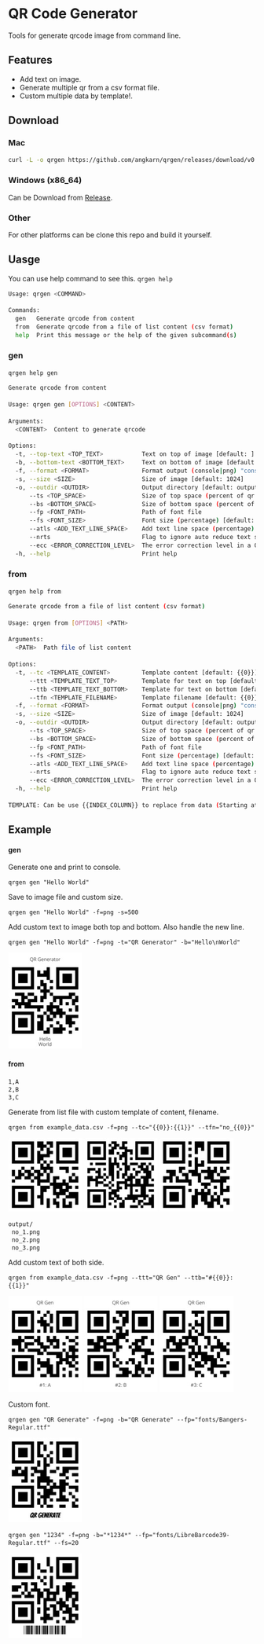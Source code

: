 # QR Code Generator

Tools for generate qrcode image from command line.

## Features

- Add text on image.
- Generate multiple qr from a csv format file.
- Custom multiple data by template!.

## Download

### Mac

```sh
curl -L -o qrgen https://github.com/angkarn/qrgen/releases/download/v0.1.0-dev/qrgen-x86_64-apple-darwin && chmod +x qrgen
```

### Windows (x86_64)

Can be Download from [Release](https://github.com/angkarn/qrgen/releases).

### Other

For other platforms can be clone this repo and build it yourself.

## Uasge

You can use help command to see this.
`qrgen help`

```bash
Usage: qrgen <COMMAND>

Commands:
  gen   Generate qrcode from content
  from  Generate qrcode from a file of list content (csv format)
  help  Print this message or the help of the given subcommand(s)
```

### gen

`qrgen help gen`

```bash
Generate qrcode from content

Usage: qrgen gen [OPTIONS] <CONTENT>

Arguments:
  <CONTENT>  Content to generate qrcode

Options:
  -t, --top-text <TOP_TEXT>           Text on top of image [default: ]
  -b, --bottom-text <BOTTOM_TEXT>     Text on bottom of image [default: ]
  -f, --format <FORMAT>               Format output (console|png) "console" will no custom text [default: console]
  -s, --size <SIZE>                   Size of image [default: 1024]
  -o, --outdir <OUTDIR>               Output directory [default: output]
      --ts <TOP_SPACE>                Size of top space (percent of qr size) [default: 15]
      --bs <BOTTOM_SPACE>             Size of bottom space (percent of qr size) [default: 15]
      --fp <FONT_PATH>                Path of font file
      --fs <FONT_SIZE>                Font size (percentage) [default: 10]
      --atls <ADD_TEXT_LINE_SPACE>    Add text line space (percentage) [default: 0]
      --nrts                          Flag to ignore auto reduce text size
      --ecc <ERROR_CORRECTION_LEVEL>  The error correction level in a QR Code symbol. (l|m|q|h) [default: m]
  -h, --help                          Print help
```

### from

`qrgen help from`

```bash
Generate qrcode from a file of list content (csv format)

Usage: qrgen from [OPTIONS] <PATH>

Arguments:
  <PATH>  Path file of list content

Options:
  -t, --tc <TEMPLATE_CONTENT>         Template content [default: {{0}}]
      --ttt <TEMPLATE_TEXT_TOP>       Template for text on top [default: ]
      --ttb <TEMPLATE_TEXT_BOTTOM>    Template for text on bottom [default: ]
      --tfn <TEMPLATE_FILENAME>       Template filename [default: {{0}}]
  -f, --format <FORMAT>               Format output (console|png) "console" will no custom text [default: console]
  -s, --size <SIZE>                   Size of image [default: 1024]
  -o, --outdir <OUTDIR>               Output directory [default: output]
      --ts <TOP_SPACE>                Size of top space (percent of qr size) [default: 15]
      --bs <BOTTOM_SPACE>             Size of bottom space (percent of qr size) [default: 15]
      --fp <FONT_PATH>                Path of font file
      --fs <FONT_SIZE>                Font size (percentage) [default: 10]
      --atls <ADD_TEXT_LINE_SPACE>    Add text line space (percentage) [default: 0]
      --nrts                          Flag to ignore auto reduce text size
      --ecc <ERROR_CORRECTION_LEVEL>  The error correction level in a QR Code symbol. (l|m|q|h) [default: m]
  -h, --help                          Print help

TEMPLATE: Can be use {{INDEX_COLUMN}} to replace from data (Starting at 0). eg. `Hello {{1}}` is replace {{1}} to data of index 1 on row.
```

## Example

#### gen

Generate one and print to console.

```
qrgen gen "Hello World"
```

Save to image file and custom size.

```
qrgen gen "Hello World" -f=png -s=500
```

Add custom text to image both top and bottom. Also handle the new line.
```
qrgen gen "Hello World" -f=png -t="QR Generator" -b="Hello\nWorld"
```
![qr](https://raw.githubusercontent.com/angkarn/qrgen/main/example/assets/text_top_bottom/qr.jpg)

#### from

```
1,A
2,B
3,C
```

Generate from list file with custom template of content, filename.
```
qrgen from example_data.csv -f=png --tc="{{0}}:{{1}}" --tfn="no_{{0}}"
```
![no_1](https://raw.githubusercontent.com/angkarn/qrgen/main/example/assets/template_content_filename/no_1.jpg) ![no_2](https://raw.githubusercontent.com/angkarn/qrgen/main/example/assets/template_content_filename/no_2.jpg) ![no_3](https://raw.githubusercontent.com/angkarn/qrgen/main/example/assets/template_content_filename/no_3.jpg)
```
output/
 no_1.png
 no_2.png
 no_3.png
```

Add custom text of both side.
```
qrgen from example_data.csv -f=png --ttt="QR Gen" --ttb="#{{0}}: {{1}}"
```
![1](https://raw.githubusercontent.com/angkarn/qrgen/main/example/assets/list_custom_text/1.jpg) ![2](https://raw.githubusercontent.com/angkarn/qrgen/main/example/assets/list_custom_text/2.jpg) ![3](https://raw.githubusercontent.com/angkarn/qrgen/main/example/assets/list_custom_text/3.jpg)

Custom font.
```
qrgen gen "QR Generate" -f=png -b="QR Generate" --fp="fonts/Bangers-Regular.ttf"
```
![qr](https://raw.githubusercontent.com/angkarn/qrgen/main/example/assets/custom_font/qr.jpg)

```
qrgen gen "1234" -f=png -b="*1234*" --fp="fonts/LibreBarcode39-Regular.ttf" --fs=20
```
![qr](https://raw.githubusercontent.com/angkarn/qrgen/main/example/assets/custom_font_barcode/qr.jpg)



